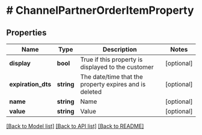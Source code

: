 # # ChannelPartnerOrderItemProperty

## Properties

Name | Type | Description | Notes
------------ | ------------- | ------------- | -------------
**display** | **bool** | True if this property is displayed to the customer | [optional]
**expiration_dts** | **string** | The date/time that the property expires and is deleted | [optional]
**name** | **string** | Name | [optional]
**value** | **string** | Value | [optional]

[[Back to Model list]](../../README.md#models) [[Back to API list]](../../README.md#endpoints) [[Back to README]](../../README.md)
